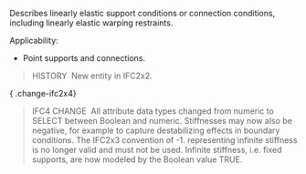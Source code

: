Describes linearly elastic support conditions or connection conditions, including linearly elastic warping restraints.

Applicability:

* Point supports and connections.

> HISTORY&nbsp; New entity in IFC2x2.

{ .change-ifc2x4}
> IFC4 CHANGE&nbsp; All attribute data types changed from numeric to SELECT between Boolean and numeric. Stiffnesses may now also be negative, for example to capture destabilizing effects in boundary conditions. The IFC2x3 convention of -1. representing infinite stiffness is no longer valid and must not be used. Infinite stiffness, i.e. fixed supports, are now modeled by the Boolean value TRUE.
